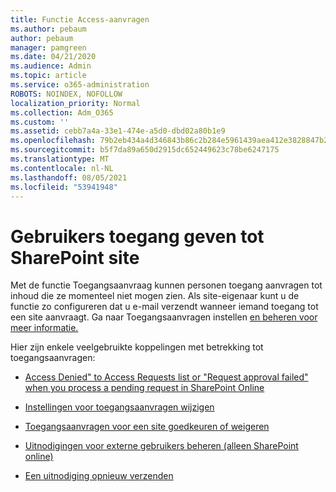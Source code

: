 ```yaml
---
title: Functie Access-aanvragen
ms.author: pebaum
author: pebaum
manager: pamgreen
ms.date: 04/21/2020
ms.audience: Admin
ms.topic: article
ms.service: o365-administration
ROBOTS: NOINDEX, NOFOLLOW
localization_priority: Normal
ms.collection: Adm_O365
ms.custom: ''
ms.assetid: cebb7a4a-33e1-474e-a5d0-dbd02a80b1e9
ms.openlocfilehash: 79b2eb434a4d346843b86c2b284e5961439aea412e3828847b28927a08f17a70
ms.sourcegitcommit: b5f7da89a650d2915dc652449623c78be6247175
ms.translationtype: MT
ms.contentlocale: nl-NL
ms.lasthandoff: 08/05/2021
ms.locfileid: "53941948"
---
```

# <a name="give-users-access-to-sharepoint-site"></a>Gebruikers toegang geven tot SharePoint site

Met de functie Toegangsaanvraag kunnen personen toegang aanvragen tot inhoud die ze momenteel niet mogen zien. Als site-eigenaar kunt u de functie zo configureren dat u e-mail verzendt wanneer iemand toegang tot een site aanvraagt. Ga naar Toegangsaanvragen instellen [en beheren voor meer informatie.](https://support.office.com/article/set-up-and-manage-access-requests-94b26e0b-2822-49d4-929a-8455698654b3)

Hier zijn enkele veelgebruikte koppelingen met betrekking tot toegangsaanvragen:

- [Access Denied" to Access Requests list or "Request approval failed" when you process a pending request in SharePoint Online](https://docs.microsoft.com/sharepoint/support/sharing-and-permissions/request-approval-failed)

- [Instellingen voor toegangsaanvragen wijzigen](https://support.office.com/article/set-up-and-manage-access-requests-94b26e0b-2822-49d4-929a-8455698654b3#bk_enableallow)

- [Toegangsaanvragen voor een site goedkeuren of weigeren](https://support.office.com/article/set-up-and-manage-access-requests-94b26e0b-2822-49d4-929a-8455698654b3#__toc374462558)

- [Uitnodigingen voor externe gebruikers beheren (alleen SharePoint online)](https://support.office.com/article/set-up-and-manage-access-requests-94b26e0b-2822-49d4-929a-8455698654b3#__toc334189260)

- [Een uitnodiging opnieuw verzenden](https://support.office.com/article/set-up-and-manage-access-requests-94b26e0b-2822-49d4-929a-8455698654b3#__toc374462560)



